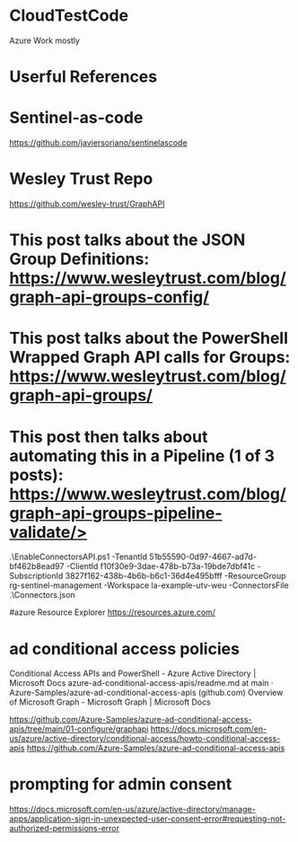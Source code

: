 # CloudTestCode
Azure Work mostly

# Userful References 

# Sentinel-as-code
https://github.com/javiersoriano/sentinelascode

# Wesley Trust Repo 
https://github.com/wesley-trust/GraphAPI

# This post talks about the JSON Group Definitions: https://www.wesleytrust.com/blog/graph-api-groups-config/
# This post talks about the PowerShell Wrapped Graph API calls for Groups: https://www.wesleytrust.com/blog/graph-api-groups/
# This post then talks about automating this in a Pipeline (1 of 3 posts): https://www.wesleytrust.com/blog/graph-api-groups-pipeline-validate/>

.\EnableConnectorsAPI.ps1 -TenantId 51b55590-0d97-4667-ad7d-bf462b8ead97 -ClientId f10f30e9-3dae-478b-b73a-19bde7dbf41c -SubscriptionId 3827f162-438b-4b6b-b6c1-36d4e495bfff -ResourceGroup rg-sentinel-management -Workspace la-example-utv-weu -ConnectorsFile .\Connectors.json

#azure Resource Explorer
https://resources.azure.com/ 

# ad conditional access policies
Conditional Access APIs and PowerShell - Azure Active Directory | Microsoft Docs
azure-ad-conditional-access-apis/readme.md at main · Azure-Samples/azure-ad-conditional-access-apis (github.com)
Overview of Microsoft Graph - Microsoft Graph | Microsoft Docs

 https://github.com/Azure-Samples/azure-ad-conditional-access-apis/tree/main/01-configure/graphapi
https://docs.microsoft.com/en-us/azure/active-directory/conditional-access/howto-conditional-access-apis
https://github.com/Azure-Samples/azure-ad-conditional-access-apis


# prompting for admin consent
https://docs.microsoft.com/en-us/azure/active-directory/manage-apps/application-sign-in-unexpected-user-consent-error#requesting-not-authorized-permissions-error